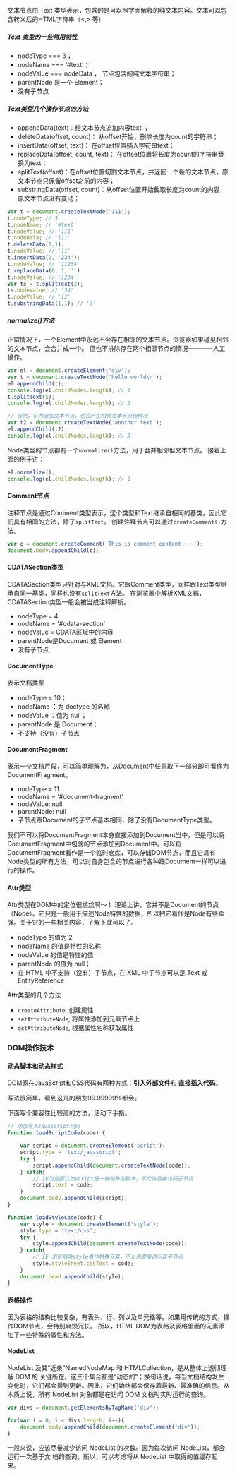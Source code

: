 文本节点由 Text 类型表示，包含的是可以照字面解释的纯文本内容。文本可以包含转义后的HTML字符串（<,> 等）
##### Text 类型的一些常用特性

- nodeType  === 3；
- nodeName === ‘#text’；
- nodeValue === nodeData ， 节点包含的纯文本字符串；
- parentNode 是一个 Element；
- 没有子节点

##### Text类型几个操作节点的方法
- appendData(text)：给文本节点追加内容text ；
- deleteData(offset, count)： 从offset开始，删除长度为count的字符串；
- insertData(offset, text)： 在offset位置插入字符串text；
- replaceData(offset, count, text)： 在offset位置将长度为count的字符串替换为text；
- splitText(offset)：在offset位置切割文本节点，并返回一个新的文本节点，原文本节点只保留offset之前的内容；
- substringData(offset, count)：从offset位置开始截取长度为count的内容，原文本节点没有变动；

``` javascript
var t = document.createTextNode('111');
t.nodeType; // 3
t.nodeName; // '#text'
t.nodeValue; // '111'
t.nodeData; // '111'
t.deleteData(1,1);
t.nodeValue; // '11'
t.insertData(2, '234');
t.nodeValue; // '11234'
t.replaceData(0, 1, '')
t.nodeValue; // '1234'
var ts = t.splitText(2);
ts.nodeValue; // '34'
t.nodeValue; // '12'
t.substringData(1,1); // '2'
```

##### normalize()方法
正常情况下，一个Element中永远不会存在相邻的文本节点。浏览器如果碰见相邻的文本节点，会合并成一个。
但也不排除存在两个相邻节点的情况————人工操作。

``` javascript
var el = document.createElement('div');
var t = document.createTextNode('hello world\n');
el.appendChild(t);
console.log(el.childNodes.length); // 1
t.splitText(5);
console.log(el.childNodes.length); // 2

// 当然，认为追加文本节点，也会产生相邻文本节点但情况
var t2 = document.createTextNode('another text');
el.appendChild(t2);
console.log(el.childNodes.length); // 3
```

Node类型的节点都有一个`normalize()`方法，用于合并相邻但文本节点。
接着上面的例子讲：

``` javascript
el.normalize();
console.log(el.childNodes.length); // 1
```

#### Comment节点
注释节点是通过Comment类型表示，这个类型和Text继承自相同的基类，因此它们具有相同的方法，除了`splitText`。
创建注释节点可以通过`createComment()`方法。

``` javascript
var c = document.createComment('This is comment content~~~~');
document.body.appendChild(c);
```

#### CDATASection类型
CDATASection类型只针对与XML文档。它跟Comment类型，同样跟Text类型继承自同一基类，同样也没有`splitText`方法。
在浏览器中解析XML文档，CDATASection类型一般会被当成注释解析。

- nodeType = 4
- nodeName = '#cdata-section'
- nodeValue = CDATA区域中的内容
- parentNode是Document 或 Element
- 没有子节点

#### DocumentType
表示文档类型

- nodeType = 10； 
- nodeName ：为 doctype 的名称
- nodeValue ：值为 null； 
- parentNode 是 Document； 
- 不支持（没有）子节点

#### DocumentFragment
表示一个文档片段，可以简单理解为，从Document中任意取下一部分即可看作为DocumentFragment。

- nodeType = 11
- nodeName = '#document-fragment'
- nodeValue: null
- parentNode: null
- 子节点跟Document的子节点基本相同，除了没有DocumentType类型。

我们不可以将DocumentFragment本身直接添加到Document当中，但是可以将DocumentFragment中包含的节点添加到Document中。可以将DocumentFragment看作是一个临时仓库，可以存储DOM节点，而且它具有Node类型的所有方法，可以对自身包含的节点进行各种跟Document一样可以进行的操作。

#### Attr类型
Attr类型在DOM中的定位很尴尬啊～！ 理论上讲，它并不是Document的节点（Node）。它只是一般用于描述Node特性的数据，所以把它看作是Node有些牵强。关于它的一些相关内容，了解下就可以了。

- nodeType 的值为 2
- nodeName 的值是特性的名称
- nodeValue 的值是特性的值
- parentNode 的值为 null； 
- 在 HTML 中不支持（没有）子节点，在 XML 中子节点可以是 Text 或 EntityReference

Attr类型的几个方法
- `createAttribute`, 创建属性
- `setAttributeNode`, 将属性添加到元素节点上
- `getAttributeNode`, 根据属性名称获取属性

### DOM操作技术

#### 动态脚本和动态样式

DOM家在JavaScript和CSS代码有两种方式：**引入外部文件**和 **直接插入代码**。

写法很简单，看到这儿的朋友99.99999%都会。

下面写个兼容性比较高的方法，活动下手指。

``` javascript 
// 动态写入JavaScript代码
function loadScriptCode(code) {

    var script = document.createElement('script');
    script.type = 'text/javascript';
    try {
        script.appendChild(document.createTextNode(code));
    } catch{
        // IE浏览器认为script是一种特殊的脚本，不允许直接访问子节点
        script.text = code;
    }
    document.body.appendChild(script);
}

function loadStyleCode(code) {
    var style = document.createElement('style');
    style.type = 'text/css';
    try {
        style.appendChild(document.createTextNode(code));
    } catch{
        // IE 浏览器将style看作特殊元素，不允许直接访问其子节点
        style.styleSheet.cssText = code;
    }
    document.head.appendChild(style);
}

```

#### 表格操作
因为表格的结构比较复杂，有表头、行、列以及单元格等。如果用传统的方式，操作DOM节点，会特别麻烦冗长。
所以，HTML DOM为表格及表格里面的元素添加了一些特殊的属性和方法。

#### NodeList

NodeList 及其“近亲”NamedNodeMap 和 HTMLCollection，是从整体上透彻理解 DOM 的 关键所在。这三个集合都是“动态的”；换句话说，每当文档结构发生变化时，它们都会得到更新。因此，它们始终都会保存着最新、最准确的信息。从本质上说，所有 NodeList 对象都是在访问 DOM 文档时实时运行的查询。


``` javascript
var divs = document.getElementsByTagName('div');

for(var i = 0; i < divs.length; i++){
    document.body.appendChild(document.createElement('div'));
}
```

一般来说，应该尽量减少访问 NodeList 的次数。因为每次访问 NodeList，都会运行一次基于文 档的查询。所以，可以考虑将从 NodeList 中取得的值缓存起来。